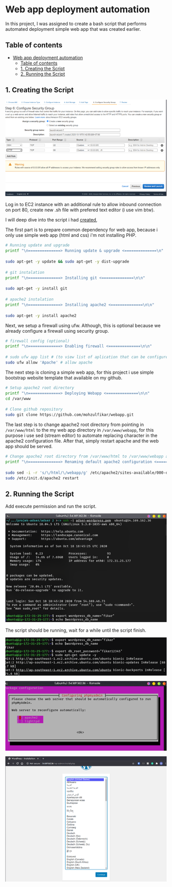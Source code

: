# Web app deployment automation
In this project, I was assigned to create a bash script that performs automated deployment simple web app that was created earlier.

## Table of contents
- [Web app deployment automation](#web-app-deployment-automation)
  - [Table of contents](#table-of-contents)
  - [1. Creating the Script](#1-creating-the-script)
  - [2. Running the Script](#2-running-the-script)

## 1. Creating the Script

![](img/001.png)

Log in to EC2 instance with an additional rule to allow inbound connection on port 80, create new .sh file with prefered text editor (i use vim btw).

I will deep dive into the script i had [created](webapp-script.sh),

The first part is to prepare common dependency for web app, because i only use simple web app (html and css) i'm not installing PHP.
```bash
# Running update and upgrade
printf "\n==============> Running update & upgrade <==============\n"

sudo apt-get -y update && sudo apt-get -y dist-upgrade

# git instalation
printf "\n==============> Installing git <==============\n\n"

sudo apt-get -y install git

# apache2 instalation
printf "\n==============> Installing apache2 <==============\n\n"

sudo apt-get -y install apache2
```

Next, we setup a firewall using ufw. Although, this is optional because we already configure a firewall using security group.
```bash
# firewall config (optional)
printf "\n==============> Enabling firewall <==============\n\n"

# sudo ufw app list # (to view list of aplication that can be configured)
sudo ufw allow 'Apache' # allow apache
```

The next step is cloning a simple web app, for this project i use simple bootstrap website template that available on my github.

```bash
# Setup apache2 root directory
printf "\n==============> Deploying Webapp <==============\n\n"
cd /var/www

# Clone github repository
sudo git clone https://github.com/mohzulfikar/webapp.git
```

The last step is to change apache2 root directory from pointing in `/var/www/html` to the my web app directory in `/var/www/webapp`, for this purpose i use sed (stream editor) to automate replacing character in the apache2 configuration file. After that, simply restart apache and the web app should be served.

```bash
# Change apache2 root directory from /var/www/html to /var/www/webapp and restart apache2
printf "\n==============> Renaming default apache2 configuration <==============\n\n"

sudo sed -i -r 's/\/html/\/webapp/g' /etc/apache2/sites-available/000-default.conf 
sudo /etc/init.d/apache2 restart
```

## 2. Running the Script

Add execute permission and run the script.

![](img/002.png)

The script should be running, wait for a while until the script finish.

![](img/003.png)

![](img/004.png)

![](img/005.png)